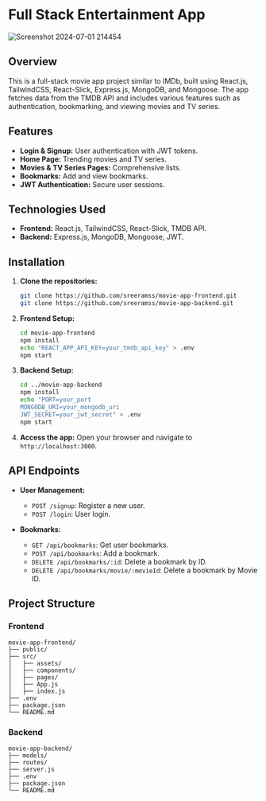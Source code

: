 # Full Stack Entertainment  App

![Screenshot 2024-07-01 214454](https://github.com/sreeramss/entertainment-app-Fullstack/assets/89720320/5c9f3757-1039-47f8-af78-c36b08b44963)

## Overview

This is a full-stack movie app project similar to IMDb, built using React.js, TailwindCSS, React-Slick, Express.js, MongoDB, and Mongoose. The app fetches data from the TMDB API and includes various features such as authentication, bookmarking, and viewing movies and TV series.

## Features

- **Login & Signup:** User authentication with JWT tokens.
- **Home Page:** Trending movies and TV series.
- **Movies & TV Series Pages:** Comprehensive lists.
- **Bookmarks:** Add and view bookmarks.
- **JWT Authentication:** Secure user sessions.

## Technologies Used

- **Frontend:** React.js, TailwindCSS, React-Slick, TMDB API.
- **Backend:** Express.js, MongoDB, Mongoose, JWT.

## Installation

1. **Clone the repositories:**
    ```sh
    git clone https://github.com/sreeramss/movie-app-frontend.git
    git clone https://github.com/sreeramss/movie-app-backend.git
    ```

2. **Frontend Setup:**
    ```sh
    cd movie-app-frontend
    npm install
    echo "REACT_APP_API_KEY=your_tmdb_api_key" > .env
    npm start
    ```

3. **Backend Setup:**
    ```sh
    cd ../movie-app-backend
    npm install
    echo "PORT=your_port
    MONGODB_URI=your_mongodb_uri
    JWT_SECRET=your_jwt_secret" > .env
    npm start
    ```

4. **Access the app:**
    Open your browser and navigate to `http://localhost:3000`.

## API Endpoints

- **User Management:**
    - `POST /signup`: Register a new user.
    - `POST /login`: User login.

- **Bookmarks:**
    - `GET /api/bookmarks`: Get user bookmarks.
    - `POST /api/bookmarks`: Add a bookmark.
    - `DELETE /api/bookmarks/:id`: Delete a bookmark by ID.
    - `DELETE /api/bookmarks/movie/:movieId`: Delete a bookmark by Movie ID.

## Project Structure

### Frontend

```plaintext
movie-app-frontend/
├── public/
├── src/
│   ├── assets/
│   ├── components/
│   ├── pages/
│   ├── App.js
│   ├── index.js
├── .env
├── package.json
└── README.md
```

### Backend

```plaintext
movie-app-backend/
├── models/
├── routes/
├── server.js
├── .env
├── package.json
└── README.md
```
